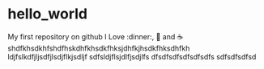 # hello_world
My first repository on github
I Love :dinner:, :pizza: and :coffee:
shdfkhsdkhfshdfhskdhfkhsdkfhksjdhfkjhsdkfhksdhfkh
ldjfslkdfjljsdfjlsdjflkjsdljf
sdfsldjflsjdlfjsdjlfs
dfsdfsdfsdfsdfsdfs
sdfsdfsdfsd

